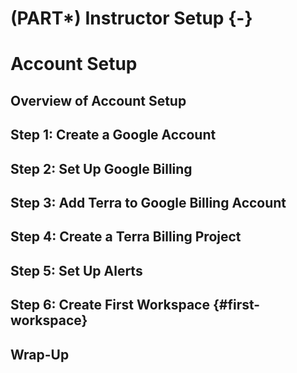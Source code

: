 # (PART\*) Instructor Setup {-}



# Account Setup

## Overview of Account Setup

## Step 1: Create a Google Account

## Step 2: Set Up Google Billing

## Step 3: Add Terra to Google Billing Account

## Step 4: Create a Terra Billing Project

## Step 5: Set Up Alerts

## Step 6: Create First Workspace  {#first-workspace}

## Wrap-Up

